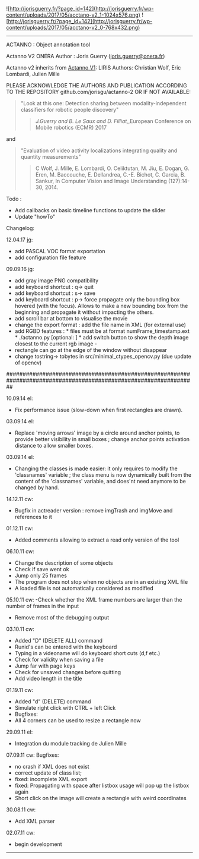 ![http://jorisguerry.fr/?page_id=142](http://jorisguerry.fr/wp-content/uploads/2017/05/acctano-v2_1-1024x576.png)
![http://jorisguerry.fr/?page_id=142](http://jorisguerry.fr/wp-content/uploads/2017/05/acctano-v2_0-768x432.png)

*****************************************************************************
ACTANNO : Object annotation tool

Actanno V2 
ONERA Author : Joris Guerry (joris.guerry@onera.fr)

Actanno v2 inherits from [Actanno V1](http://liris.cnrs.fr/voir/activities-dataset/index.html): 
LIRIS Authors: Christian Wolf, Eric Lombardi, Julien Mille

PLEASE ACKNOWLEDGE THE AUTHORS AND PUBLICATION ACCORDING TO THE
REPOSITORY github.com/jorisgu/actanno-2 OR IF NOT AVAILABLE:

>"Look at this one: Detection sharing between modality-independent classifiers for robotic people discovery"
>><cite>J.Guerry and B. Le Saux and D. Filliat,</cite>,European Conference on Mobile robotics (ECMR) 2017

and

>"Evaluation of video activity localizations integrating quality and quantity measurements"
>>C Wolf, J. Mille, E. Lombardi, O. Celiktutan, M. Jiu, E. Dogan, G. Eren, M. Baccouche, E. Dellandrea, C.-E. Bichot, C. Garcia, B. Sankur, In Computer Vision and Image Understanding (127):14-30, 2014. 

Todo :
- Add callbacks on basic timeline functions to update the slider
- Update "howTo"

Changelog:

12.04.17 jg:
- add PASCAL VOC format exportation
- add configuration file feature
 

09.09.16 jg:
- add gray image PNG compatibility
- add keyboard shortcut : q-> quit
- add keyboard shortcut : s-> save
- add keyboard shortcut : p-> force propagate only the bounding box hovered (with the focus). Allows to make a new bounding box from the beginning and propagate it without impacting the others.
- add scroll bar at bottom to visualise the movie
- change the export format : add the file name in XML (for external use)
- add RGBD features :
      * files must be at format numFrame_timestamp.ext
      * ./actanno.py <xml file> <rgb prefix> [optional: <depth prefix>]
      * add switch button to show the depth image closest to the current rgb image
		-
- rectangle can go at the edge of the window without disappear
- change tostring-> tobytes in src/minimal_ctypes_opencv.py (due update of opencv)

##################################################################################################################

10.09.14 el:
- Fix performance issue (slow-down when first rectangles are drawn).

03.09.14 el:
- Replace 'moving arrows' image by a circle around anchor points, to provide better visibility in small boxes ; change anchor points activation distance to allow smaller boxes.

03.09.14 el:
- Changing the classes is made easier: it only requires to modify the 'classnames' variable ; the class menu is now dynamically built from the content of the 'classnames' variable, and does'nt need anymore to be changed by hand.

14.12.11 cw:
- Bugfix in actreader version : remove imgTrash and imgMove and references to it

01.12.11 cw:
- Added comments allowing to extract a read only version of the tool

06.10.11 cw:
- Change the description of some objects
- Check if save went ok
- Jump only 25 frames
- The program does not stop when no objects are in an existing XML file
- A loaded file is not automatically considered as modified

05.10.11 cw:
-Check whether the XML frame numbers are larger than the number of frames in the input
- Remove most of the debugging output

03.10.11 cw:
- Added "D" (DELETE ALL) command
- Runid's can be entered with the keyboard
- Typing in a videoname will do keyboard short cuts (d,f etc.)
- Check for validity when saving a file
- Jump far with page keys
- Check for unsaved changes before quitting
- Add video length in the title

01.19.11 cw:
- Added "d" (DELETE) command
- Simulate right click with CTRL + left Click
- Bugfixes:
- All 4 corners can be used to resize a rectangle now

29.09.11 el: 
- Integration du module tracking de Julien Mille

07.09.11 cw: Bugfixes:
- no crash if XML does not exist
- correct update of class list;
- fixed: incomplete XML export
- fixed: Propagating with space after listbox usage will pop up the listbox again
- Short click on the image will create a rectangle with weird coordinates

30.08.11 cw:
- Add XML parser

02.07.11 cw:
- begin development

*****************************************************************************
